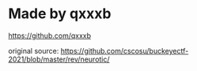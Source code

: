 # Made by qxxxb
https://github.com/qxxxb

original source: https://github.com/cscosu/buckeyectf-2021/blob/master/rev/neurotic/

